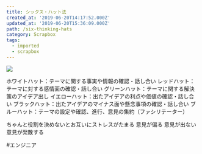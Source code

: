 ```yaml
---
title: シックス・ハット法
created_at: '2019-06-20T14:17:52.000Z'
updated_at: '2019-06-20T15:36:09.000Z'
path: /six-thinking-hats
category: Scrapbox
tags:
  - imported
  - scrapbox
---
```

![](https://images-na.ssl-images-amazon.com/images/I/41aQuF4jK5L.webp)

ホワイトハット：テーマに関する事実や情報の確認・話し合い
レッドハット：テーマに対する感情面の確認・話し合い
グリーンハット：テーマに関する解決策のアイデア出し
イエローハット：出たアイデアの利点や価値の確認・話し合い
ブラックハット：出たアイデアのマイナス面や懸念事項の確認・話し合い
ブルーハット：テーマの設定や確認、進行、意見の集約（ファシリテーター）

ちゃんと役割を決めないとお互いにストレスがたまる
意見が偏る
意見が出ない
意見が発散する

#エンジニア

